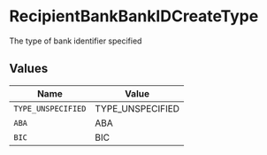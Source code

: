 # RecipientBankBankIDCreateType

The type of bank identifier specified


## Values

| Name               | Value              |
| ------------------ | ------------------ |
| `TYPE_UNSPECIFIED` | TYPE_UNSPECIFIED   |
| `ABA`              | ABA                |
| `BIC`              | BIC                |